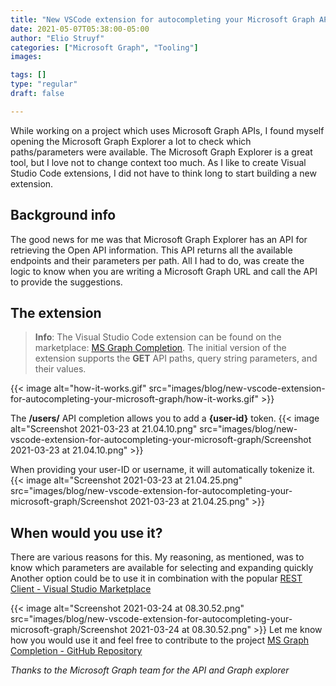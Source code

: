 ```yaml
---
title: "New VSCode extension for autocompleting your Microsoft Graph APIs"
date: 2021-05-07T05:38:00-05:00
author: "Elio Struyf"
categories: ["Microsoft Graph", "Tooling"]
images:

tags: []
type: "regular"
draft: false

---
```


While working on a project which uses Microsoft Graph APIs, I found
myself opening the Microsoft Graph Explorer a lot to check which
paths/parameters were available. The Microsoft Graph Explorer is a great
tool, but I love not to change context too much.
As I like to create Visual Studio Code extensions, I did not have to
think long to start building a new extension.

## Background info

The good news for me was that Microsoft Graph Explorer has an API for
retrieving the Open API information. This API returns all the available
endpoints and their parameters per path. All I had to do, was create the
logic to know when you are writing a Microsoft Graph URL and call the
API to provide the suggestions.

## The extension 

> **Info**: The Visual Studio Code extension can be found on the
marketplace: [MS Graph
Completion](https://marketplace.visualstudio.com/items?itemName=eliostruyf.vscode-msgraph-autocomplete "MS Graph Completion").
The initial version of the extension supports the **GET** API paths,
query string parameters, and their values.

{{< image alt="how-it-works.gif" src="images/blog/new-vscode-extension-for-autocompleting-your-microsoft-graph/how-it-works.gif" >}}

The **/users/** API completion allows you to add a **{user-id}** token.
{{< image alt="Screenshot 2021-03-23 at 21.04.10.png" src="images/blog/new-vscode-extension-for-autocompleting-your-microsoft-graph/Screenshot 2021-03-23 at 21.04.10.png" >}}

When providing your user-ID or username, it will automatically tokenize
it.
{{< image alt="Screenshot 2021-03-23 at 21.04.25.png" src="images/blog/new-vscode-extension-for-autocompleting-your-microsoft-graph/Screenshot 2021-03-23 at 21.04.25.png" >}}

## When would you use it?

There are various reasons for this. My reasoning, as mentioned, was to
know which parameters are available for selecting and expanding
quickly
Another option could be to use it in combination with the popular [REST
Client - Visual Studio
Marketplace](https://marketplace.visualstudio.com/items?itemName=humao.rest-client)

{{< image alt="Screenshot 2021-03-24 at 08.30.52.png" src="images/blog/new-vscode-extension-for-autocompleting-your-microsoft-graph/Screenshot 2021-03-24 at 08.30.52.png" >}}
Let me know how you would use it and feel free to contribute to the
project [MS Graph Completion - GitHub
Repository](https://github.com/estruyf/vscode-msgraph-autocomplete "MS Graph Completion - GitHub Repository")

*Thanks to the Microsoft Graph team for the API and Graph explorer*
